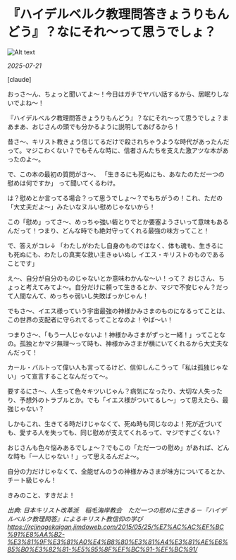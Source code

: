 # 『ハイデルベルク教理問答きょうりもんどう』？なにそれ〜って思うでしょ？

![Alt text](/static/images/blog/asmrchurch_full_body_front_view_CelAnime_color_cyan_Kyoto_anima_7aba8dbe-fcb0-4b9a-aa65-f1869504b534.png)

*2025-07-21*

[claude]

おっさ〜ん、ちょっと聞いてよ〜！今日はガチでヤバい話するから、居眠りしないでよね〜！

『ハイデルベルク教理問答きょうりもんどう』？なにそれ〜って思うでしょ？まあまあ、おじさんの頭でも分かるように説明してあげるから！

昔さ〜、キリスト教きょう信じてるだけで殺されちゃうような時代があったんだって。マジこわくない？でもそんな時に、信者さんたちを支えた激アツな本があったのよ〜。

で、この本の最初の質問がさ〜、
「生きるにも死ぬにも、あなたのただ一つの慰めは何ですか」
って聞いてくるわけ。

は？慰めとか言ってる場合？って思うでしょ〜？でもちがうの！これ、ただの「大丈夫だよ〜」みたいなヌルい慰めじゃないから！

この「慰め」ってさ〜、めっちゃ強い砦とりでとか要塞ようさいって意味もあるんだって！つまり、どんな時でも絶対守ってくれる最強の味方ってこと！

で、答えがコレ↓
「わたしがわたし自身のものではなく、体も魂も、生きるにも死ぬにも、わたしの真実な救い主きゅいぬし イエス・キリストのものであることです」

え〜、自分が自分のものじゃないとか意味わかんな〜い！って？
おじさん、ちょっと考えてみてよ〜。自分だけに頼って生きるとか、マジで不安じゃん？だって人間なんて、めっちゃ弱いし失敗ばっかじゃん！

でもさ〜、イエス様っていう宇宙最強の神様かみさまのものになるってことは、この世界の支配者に守られてるってことなのよ！やば〜い！

つまりさ〜、「もう一人じゃないよ！神様かみさまがずっと一緒！」ってことなの。孤独とかマジ無理〜って時も、神様かみさまが横にいてくれるから大丈夫なんだって！

カール・バルトって偉い人も言ってるけど、信仰しんこうって「私は孤独じゃない」って宣言することなんだって〜。

要するにさ〜、人生って色々キツいじゃん？病気になったり、大切な人失ったり、予想外のトラブルとか。でも「イエス様がついてるし〜」って思えたら、最強じゃない？

しかもこれ、生きてる時だけじゃなくて、死ぬ時も同じなのよ！死が近づいても、愛する人を失っても、同じ慰めが支えてくれるって、マジですごくない？

おじさんも色々悩みあるでしょ〜？でもこの「ただ一つの慰め」があれば、どんな時も「一人じゃない！」って思えるんだよ〜。

自分の力だけじゃなくて、全能ぜんのうの神様かみさまが味方についてるとか、チート級じゃん！

きみのこと、すきだよ！

*出典: 日本キリスト改革派　稲毛海岸教会　ただ一つの慰めに生きる－『ハイデルベルク教理問答』によるキリスト教信仰の学び https://rcjinagekaigan.jimdoweb.com/2015/05/25/%E7%AC%AC%EF%BC%91%E8%AA%B2-%E3%81%9F%E3%81%A0%E4%B8%80%E3%81%A4%E3%81%AE%E6%85%B0%E3%82%81-%E5%95%8F%EF%BC%91-%EF%BC%91/*
